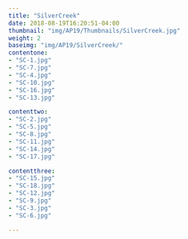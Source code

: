 ```yaml
---
title: "SilverCreek"
date: 2018-08-19T16:20:51-04:00
thumbnail: "img/AP19/Thumbnails/SilverCreek.jpg"
weight: 2
baseimg: "img/AP19/SilverCreek/"
contentone:
- "SC-1.jpg"
- "SC-7.jpg"
- "SC-4.jpg"
- "SC-10.jpg"
- "SC-16.jpg"
- "SC-13.jpg"

contenttwo:
- "SC-2.jpg"
- "SC-5.jpg"
- "SC-8.jpg"
- "SC-11.jpg"
- "SC-14.jpg"
- "SC-17.jpg"

contentthree:
- "SC-15.jpg"
- "SC-18.jpg"
- "SC-12.jpg"
- "SC-9.jpg"
- "SC-3.jpg"
- "SC-6.jpg"

---
```

